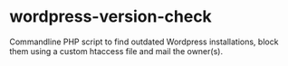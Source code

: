 # wordpress-version-check
Commandline PHP script to find outdated Wordpress installations, block them using a custom htaccess file and mail the owner(s).
